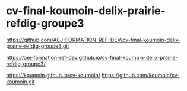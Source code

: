 # cv-final-koumoin-delix-prairie-refdig-groupe3

https://github.com/AEJ-FORMATION-REF-DEV/cv-final-koumoin-delix-prairie-refdig-groupe3.git

https://aej-formation-ref-dev.github.io/cv-final-koumoin-delix-prairie-refdig-groupe3/

 https://koumoin.github.io/cv-koumoin/
https://github.com/koumoin/cv-koumoin.git
